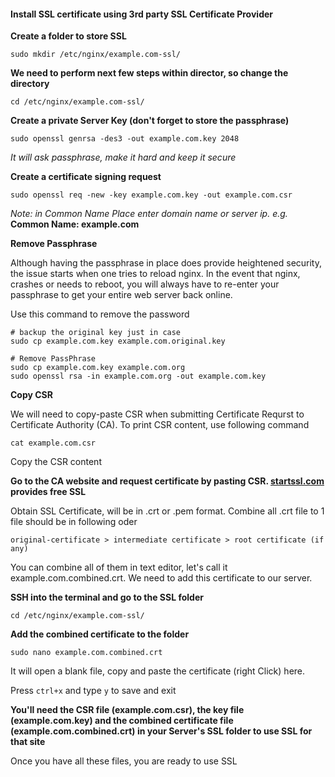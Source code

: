 #### Install SSL certificate using 3rd party SSL Certificate Provider

**Create a folder to store SSL**

`sudo mkdir /etc/nginx/example.com-ssl/`

**We need to perform next few steps within director, so change the directory**

`cd /etc/nginx/example.com-ssl/`

**Create a private Server Key (don't forget to store the passphrase)**

`sudo openssl genrsa -des3 -out example.com.key 2048`

*It will ask passphrase, make it hard and keep it secure*

**Create a certificate signing request**

`sudo openssl req -new -key example.com.key -out example.com.csr`

*Note: in Common Name Place enter domain name or server ip. e.g.* **Common Name: example.com**

**Remove Passphrase**

Although having the passphrase in place does provide heightened security, the issue starts when one tries to reload nginx. In the event that nginx, crashes or needs to reboot, you will always have to re-enter your passphrase to get your entire web server back online.

Use this command to remove the password

```
# backup the original key just in case
sudo cp example.com.key example.com.original.key

# Remove PassPhrase
sudo cp example.com.key example.com.org
sudo openssl rsa -in example.com.org -out example.com.key
```

**Copy CSR**

We will need to copy-paste CSR when submitting Certificate Requrst to Certificate Authority (CA). To print CSR content, use following command

`cat example.com.csr`

Copy the CSR content

**Go to the CA website and request certificate by pasting CSR. [startssl.com](http://www.startssl.com/) provides free SSL**

Obtain SSL Certificate, will be in .crt or .pem format. Combine all .crt file to 1 file should be in following oder

`original-certificate > intermediate certificate > root certificate (if any)`

You can combine all of them in text editor, let's call it example.com.combined.crt. We need to add this certificate to our server.

**SSH into the terminal and go to the SSL folder**

`cd /etc/nginx/example.com-ssl/`

**Add the combined certificate to the folder**

`sudo nano example.com.combined.crt`

It will open a blank file, copy and paste the certificate (right Click) here.

Press `ctrl+x` and type `y` to save and exit

**You'll need the CSR file (example.com.csr), the key file (example.com.key) and the combined certificate file (example.com.combined.crt) in your Server's SSL folder to use SSL for that site**

Once you have all these files, you are ready to use SSL
